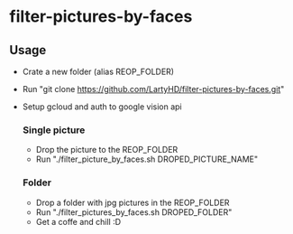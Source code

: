 # filter-pictures-by-faces

## Usage
* Crate a new folder (alias REOP_FOLDER)
* Run "git clone https://github.com/LartyHD/filter-pictures-by-faces.git"
* Setup gcloud and auth to google vision api

  ### Single picture
  * Drop the picture to the REOP_FOLDER
  * Run "./filter_picture_by_faces.sh DROPED_PICTURE_NAME"

  ### Folder
  * Drop a folder with jpg pictures in the REOP_FOLDER
  * Run "./filter_pictures_by_faces.sh DROPED_FOLDER"
  * Get a coffe and chill :D
